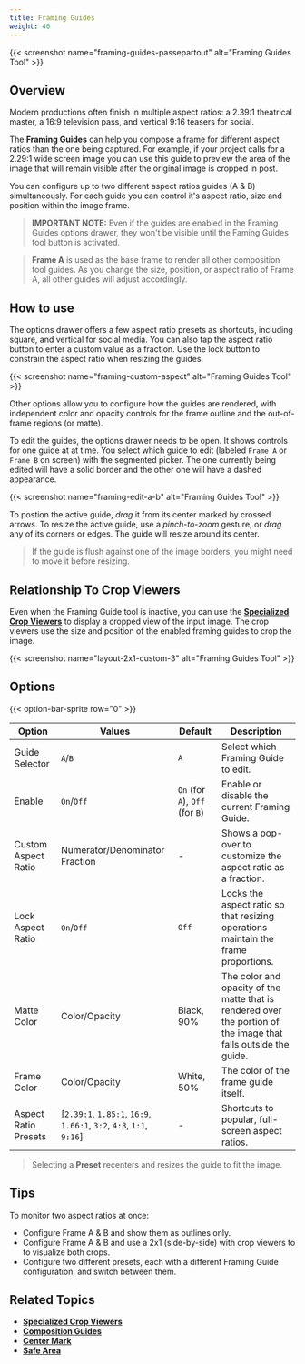 ```yaml
---
title: Framing Guides
weight: 40
---
```


{{< screenshot name="framing-guides-passepartout" alt="Framing Guides Tool" >}}

## Overview

Modern productions often finish in multiple aspect ratios: a 2.39:1 theatrical master, a 16:9 television pass, and vertical 9:16 teasers for social.

The **Framing Guides** can help you compose a frame for different aspect ratios than the one being captured. For example, if your project calls for a 2.29:1 wide screen image you can use this guide to preview the area of the image that will remain visible after the original image is cropped in post.

You can configure up to two different aspect ratios guides (A & B) simultaneously. For each guide you can control it's aspect ratio, size and position within the image frame.

> **IMPORTANT NOTE:** Even if the guides are enabled in the Framing Guides options drawer, they won't be visible until the Faming Guides tool button is activated.

> **Frame A** is used as the base frame to render all other composition tool guides. As you change the size, position, or aspect ratio of Frame A, all other guides will adjust accordingly.

## How to use

The options drawer offers a few aspect ratio presets as shortcuts, including square, and vertical for social media. You can also tap the aspect ratio button to enter a custom value as a fraction. Use the lock button to constrain the aspect ratio when resizing the guides.

{{< screenshot name="framing-custom-aspect" alt="Framing Guides Tool" >}}

Other options allow you to configure how the guides are rendered, with independent color and opacity controls for the frame outline and the out-of-frame regions (or matte).

To edit the guides, the options drawer needs to be open. It shows controls for one guide at at time. You select which guide to edit (labeled `Frame A` or `Frame B` on screen) with the segmented picker. The one currently being edited will have a solid border and the other one will have a dashed appearance.

{{< screenshot name="framing-edit-a-b" alt="Framing Guides Tool" >}}

To postion the active guide, *drag* it from its center marked by crossed arrows. To resize the active guide, use a *pinch-to-zoom* gesture, or *drag* any of its corners or edges. The guide will resize around its center.

> If the guide is flush against one of the image borders, you might need to move it before resizing.

## Relationship To Crop Viewers

Even when the Framing Guide tool is inactive, you can use the [**Specialized Crop Viewers**](/docs/user-interface#specialized-viewers) to display a cropped view of the input image. The crop viewers use the size and position of the enabled framing guides to crop the image.

{{< screenshot name="layout-2x1-custom-3" alt="Framing Guides Tool" >}}

## Options

{{< option-bar-sprite row="0" >}}

| Option | Values | Default | Description |
|--------|-----------|-----------------|--------|
| Guide Selector | `A`/`B` | `A` | Select which Framing Guide to edit. |
| Enable | `On`/`Off` | `On` (for `A`), `Off` (for `B`) | Enable or disable the current Framing Guide. |
| Custom Aspect Ratio | Numerator/Denominator Fraction | - | Shows a pop-over to customize the aspect ratio as a fraction. |
| Lock Aspect Ratio | `On`/`Off` | `Off` | Locks the aspect ratio so that resizing operations maintain the frame proportions. |
| Matte Color | Color/Opacity | Black, 90% | The color and opacity of the matte that is rendered over the portion of the image that falls outside the guide. |
| Frame Color | Color/Opacity | White, 50% | The color of the frame guide itself. |
| Aspect Ratio Presets | [`2.39:1`, `1.85:1`, `16:9`, `1.66:1`, `3:2`, `4:3`, `1:1`, `9:16`] | - | Shortcuts to popular, full-screen aspect ratios. |

> Selecting a **Preset** recenters and resizes the guide to fit the image.

## Tips

To monitor two aspect ratios at once:

* Configure Frame A & B and show them as outlines only.
* Configure Frame A & B and use a 2x1 (side-by-side) with crop viewers to to visualize both crops.
* Configure two different presets, each with a different Framing Guide configuration, and switch between them.

## Related Topics

* [**Specialized Crop Viewers**](/docs/user-interface#specialized-viewers)
* [**Composition Guides**](/docs/tools/composition-guides)
* [**Center Mark**](/docs/tools/center-mark)
* [**Safe Area**](/docs/tools/safe-area)
